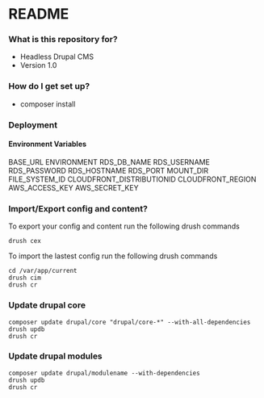 # README #

### What is this repository for? ###

* Headless Drupal CMS
* Version 1.0

### How do I get set up? ###

* composer install

### Deployment ###

#### Environment Variables ####
BASE_URL
ENVIRONMENT
RDS_DB_NAME
RDS_USERNAME
RDS_PASSWORD
RDS_HOSTNAME
RDS_PORT
MOUNT_DIR
FILE_SYSTEM_ID
CLOUDFRONT_DISTRIBUTIONID
CLOUDFRONT_REGION
AWS_ACCESS_KEY
AWS_SECRET_KEY

### Import/Export config and content? ###

To export your config and content run the following drush commands

```
drush cex
```

To import the lastest config run the following drush commands

```
cd /var/app/current
drush cim
drush cr
```

### Update drupal core ###
```
composer update drupal/core "drupal/core-*" --with-all-dependencies
drush updb
drush cr
```

### Update drupal modules ###
```
composer update drupal/modulename --with-dependencies
drush updb
drush cr
```
